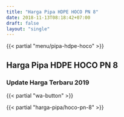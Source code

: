 ```yaml
---
title: "Harga Pipa HDPE HOCO PN 8"
date: 2018-11-13T08:18:42+07:00
draft: false
layout: "single"
---
```


{{< partial "menu/pipa-hdpe-hoco" >}}

## Harga Pipa HDPE HOCO PN 8
### Update Harga Terbaru 2019

{{< partial "wa-button" >}}

{{< partial "harga-pipa/hoco-pn-8" >}}
